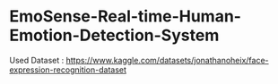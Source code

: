 # EmoSense-Real-time-Human-Emotion-Detection-System

Used Dataset : https://www.kaggle.com/datasets/jonathanoheix/face-expression-recognition-dataset
